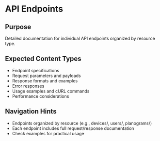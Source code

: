 # API Endpoints

## Purpose
Detailed documentation for individual API endpoints organized by resource type.

## Expected Content Types
- Endpoint specifications
- Request parameters and payloads
- Response formats and examples
- Error responses
- Usage examples and cURL commands
- Performance considerations

## Navigation Hints
- Endpoints organized by resource (e.g., devices/, users/, planograms/)
- Each endpoint includes full request/response documentation
- Check examples for practical usage
